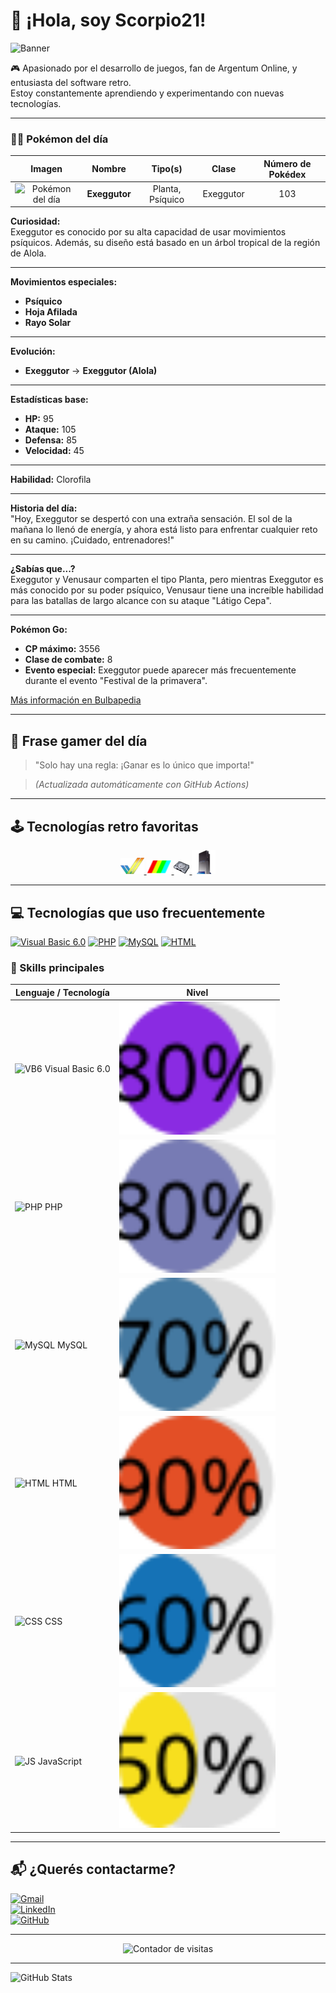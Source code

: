 # 👋 ¡Hola, soy Scorpio21!

![Banner](https://capsule-render.vercel.app/api?type=waving&color=gradient&height=200&section=header&text=¡Bienvenidos!&fontSize=40&fontAlignY=35)

🎮 Apasionado por el desarrollo de juegos, fan de Argentum Online, y entusiasta del software retro.  
Estoy constantemente aprendiendo y experimentando con nuevas tecnologías.

---

<!-- POKEMON_INFO -->

### 🐱‍👤 Pokémon del día

| Imagen | Nombre | Tipo(s) | Clase | Número de Pokédex |
|:------:|:------:|:-------:|:-----:|:-----------------:|
| ![Pokémon del día](https://raw.githubusercontent.com/PokeAPI/sprites/master/sprites/pokemon/103.png) | **Exeggutor** | Planta, Psíquico | Exeggutor | 103 |

**Curiosidad:**  
Exeggutor es conocido por su alta capacidad de usar movimientos psíquicos. Además, su diseño está basado en un árbol tropical de la región de Alola.

---

**Movimientos especiales:**
- **Psíquico**
- **Hoja Afilada**
- **Rayo Solar**

---

**Evolución:**  
- **Exeggutor** → **Exeggutor (Alola)**

---

**Estadísticas base:**
- **HP:** 95
- **Ataque:** 105
- **Defensa:** 85
- **Velocidad:** 45

---

**Habilidad:** Clorofila

---

**Historia del día:**  
"Hoy, Exeggutor se despertó con una extraña sensación. El sol de la mañana lo llenó de energía, y ahora está listo para enfrentar cualquier reto en su camino. ¡Cuidado, entrenadores!"

---

**¿Sabías que...?**  
Exeggutor y Venusaur comparten el tipo Planta, pero mientras Exeggutor es más conocido por su poder psíquico, Venusaur tiene una increíble habilidad para las batallas de largo alcance con su ataque "Látigo Cepa".

---

**Pokémon Go:**
- **CP máximo:** 3556
- **Clase de combate:** 8
- **Evento especial:** Exeggutor puede aparecer más frecuentemente durante el evento "Festival de la primavera".

[Más información en Bulbapedia](https://bulbapedia.bulbagarden.net/wiki/Exeggutor_(Pokémon))

<!-- END_POKEMON_INFO -->


---

<!-- FRASE_GAMER -->
## 💬 Frase gamer del día
> "Solo hay una regla: ¡Ganar es lo único que importa!"
<!-- END_FRASE_GAMER -->

> *(Actualizada automáticamente con GitHub Actions)*

---

## 🕹️ Tecnologías retro favoritas

<p align="center">
  <a href="https://es.wikipedia.org/wiki/Amiga">
    <img src="imagenes/amiga.png" alt="Amiga">
  </a>
  <a href="https://es.wikipedia.org/wiki/ZX_Spectrum">
    <img src="imagenes/zx_spectrum.png" alt="ZX Spectrum" width="40">
  </a>
  <a href="https://es.wikipedia.org/wiki/PlayStation">
    <img src="imagenes/playstation.png" alt="PlayStation">
  </a>
  <a href="https://es.wikipedia.org/wiki/PlayStation_2">
    <img src="imagenes/playstation2.png" alt="PlayStation 2">
  </a>
</p>

---

## 💻 Tecnologías que uso frecuentemente

[![Visual Basic 6.0](https://img.shields.io/badge/Visual%20Basic%206.0-0078D7?style=for-the-badge&logo=visualbasic&logoColor=white)](https://www.microsoft.com/en-us/download/details.aspx?id=24417)
[![PHP](https://img.shields.io/badge/PHP-777BB4?style=for-the-badge&logo=php&logoColor=white)](https://www.php.net/)
[![MySQL](https://img.shields.io/badge/MySQL-4479A1?style=for-the-badge&logo=mysql&logoColor=white)](https://www.mysql.com/)
[![HTML](https://img.shields.io/badge/HTML5-E34F26?style=for-the-badge&logo=html5&logoColor=white)](https://developer.mozilla.org/en-US/docs/Web/HTML)

### 🧠 Skills principales

| Lenguaje / Tecnología | Nivel |
|------------------------|-------|
| ![VB6](https://img.shields.io/badge/-VB6-blueviolet) Visual Basic 6.0 | <img src="https://raw.githubusercontent.com/scorpio21/scorpio21/main/svg-progress/vb6-progress.svg" width="250" /> |
| ![PHP](https://img.shields.io/badge/-PHP-777BB4?logo=php&logoColor=fff) PHP | <img src="https://raw.githubusercontent.com/scorpio21/scorpio21/main/svg-progress/php-progress.svg" width="250" /> |
| ![MySQL](https://img.shields.io/badge/-MySQL-4479A1?logo=mysql&logoColor=fff) MySQL | <img src="https://raw.githubusercontent.com/scorpio21/scorpio21/main/svg-progress/mysql-progress.svg" width="250" /> |
| ![HTML](https://img.shields.io/badge/-HTML5-E34F26?logo=html5&logoColor=fff) HTML | <img src="https://raw.githubusercontent.com/scorpio21/scorpio21/main/svg-progress/html-progress.svg" width="250" /> |
| ![CSS](https://img.shields.io/badge/-CSS3-1572B6?logo=css3&logoColor=fff) CSS | <img src="https://raw.githubusercontent.com/scorpio21/scorpio21/main/svg-progress/css-progress.svg" width="250" /> |
| ![JS](https://img.shields.io/badge/-JavaScript-F7DF1E?logo=javascript&logoColor=000) JavaScript | <img src="https://raw.githubusercontent.com/scorpio21/scorpio21/main/svg-progress/js-progress.svg" width="250" /> |

---

## 📬 ¿Querés contactarme?

[![Gmail](https://img.shields.io/badge/Gmail-D14836?style=for-the-badge&logo=gmail&logoColor=white)](mailto:sonscorpio@gmail.com)  
[![LinkedIn](https://img.shields.io/badge/LinkedIn-0A66C2?style=for-the-badge&logo=linkedin&logoColor=white)](https://www.linkedin.com/in/scorpio21/)  
[![GitHub](https://img.shields.io/badge/GitHub-181717?style=for-the-badge&logo=github&logoColor=white)](https://github.com/scorpio21)

---

<p align="center">
  <img src="https://profile-counter.glitch.me/scorpio21/count.svg" alt="Contador de visitas">
</p>

---

![GitHub Stats](https://github-readme-stats.vercel.app/api?username=scorpio21&show_icons=true&theme=tokyonight)

<!-- Última actualización: 2025-04-10T23:27:22.650318 -->
